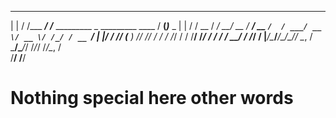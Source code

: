 
 _    __           __                                       _____      
| |  / /___  _____/ /_____  _________ _   _________  ____  / __(_)___ _
| | / / __ \/ ___/ __/ __ \/ ___/ __ `/  / ___/ __ \/ __ \/ /_/ / __ `/
| |/ / /_/ (__  ) /_/ /_/ / /  / /_/ /  / /__/ /_/ / / / / __/ / /_/ / 
|___/\____/____/\__/\____/_/   \__, /   \___/\____/_/ /_/_/ /_/\__, /  
                              /____/                          /____/   

# Nothing special here other words

